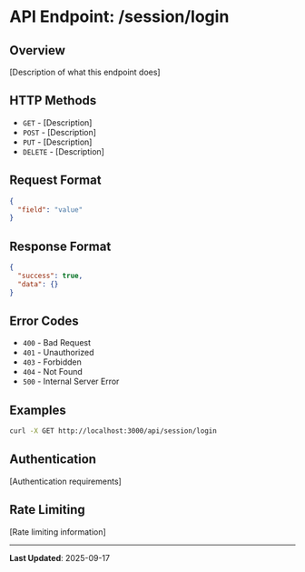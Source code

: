 # API Endpoint: /session/login

## Overview
[Description of what this endpoint does]

## HTTP Methods
- `GET` - [Description]
- `POST` - [Description]  
- `PUT` - [Description]
- `DELETE` - [Description]

## Request Format
```json
{
  "field": "value"
}
```

## Response Format
```json
{
  "success": true,
  "data": {}
}
```

## Error Codes
- `400` - Bad Request
- `401` - Unauthorized
- `403` - Forbidden
- `404` - Not Found
- `500` - Internal Server Error

## Examples
```bash
curl -X GET http://localhost:3000/api/session/login
```

## Authentication
[Authentication requirements]

## Rate Limiting
[Rate limiting information]

---
**Last Updated**: 2025-09-17
